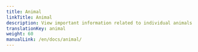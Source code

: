 ```yaml
---
title: Animal
linkTitle: Animal
description: View important information related to individual animals
translationKey: animal
weight: 60
manualLink: /en/docs/animal/
---
```

<script>
  window.location.href = "/en/docs/animal/";
</script>
